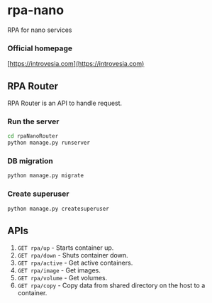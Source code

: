 # rpa-nano
RPA for nano services

### Official homepage

[https://introvesia.com](https://introvesia.com)

## RPA Router

RPA Router is an API to handle request.

### Run the server

```bash
cd rpaNanoRouter
python manage.py runserver
```

### DB migration

```bash
python manage.py migrate
```

### Create superuser

```bash
python manage.py createsuperuser
```

## APIs

1. `GET rpa/up` - Starts container up.
2. `GET rpa/down` - Shuts container down.
3. `GET rpa/active` - Get active containers.
4. `GET rpa/image` - Get images.
5. `GET rpa/volume` - Get volumes.
6. `GET rpa/copy` - Copy data from shared directory on the host to a container.
